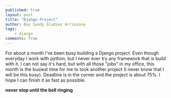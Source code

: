 ```yaml
---
published: true
layout: post
title: "Django Project"
author: Boy Sandy Gladies Arriezona
tags:
    - django
comments: True
---
```


For about a month I've been busy building a Django project. Even though everyday I work with python, but I never ever try any framework that is build with it. I can not say it's hard, but with all those "jobs" in my office, this month is the busiest time for me to took another project (I never know that I will be this busy). Deadline is in the corner and the project is about 75%. I hope I can finish it as fast as possible.

**never stop until the bell ringing**
